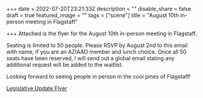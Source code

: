 +++
date = 2022-07-20T23:21:33Z
description = ""
disable_share = false
draft = true
featured_image = ""
tags = ["scene"]
title = "August 10th in-person meeting in Flagstaff"

+++
Attached is the flyer for the August 10th in-person meeting in Flagstaff.

Seating is limited to 50 people.  Please RSVP by August 2nd to this email with name, if you are an AZIAAO member and lunch choice.  Once all 50 seats have been reserved, I will send out a global email stating any additional request will be added to the waitlist.

Looking forward to seeing people in person in the cool pines of Flagstaff!

[Legislative Update Flyer](/images/aziaao4-28-22.pdf)